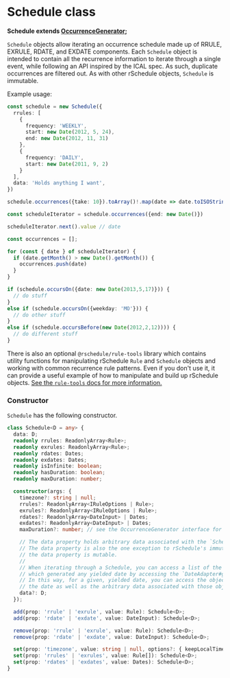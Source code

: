 # Schedule class

**Schedule extends [OccurrenceGenerator](../#occurrencegenerator-interface);**

`Schedule` objects allow iterating an occurrence schedule made up of RRULE, EXRULE, RDATE, and EXDATE components. Each `Schedule` object is intended to contain all the recurrence information to iterate through a single event, while following an API inspired by the ICAL spec. As such, duplicate occurrences are filtered out. As with other rSchedule objects, `Schedule` is immutable.

Example usage:

```typescript
const schedule = new Schedule({
  rrules: [
    {
      frequency: 'WEEKLY',
      start: new Date(2012, 5, 24),
      end: new Date(2012, 11, 31)
    },
    {
      frequency: 'DAILY',
      start: new Date(2011, 9, 2)
    }
  ],
  data: 'Holds anything I want',
})

schedule.occurrences({take: 10}).toArray()!.map(date => date.toISOString())

const scheduleIterator = schedule.occurrences({end: new Date()})

scheduleIterator.next().value // date

const occurrences = [];

for (const { date } of scheduleIterator) {
  if (date.getMonth() > new Date().getMonth()) {
    occurrences.push(date)
  }
}

if (schedule.occursOn({date: new Date(2013,5,17)})) {
  // do stuff
}
else if (schedule.occursOn({weekday: 'MO'})) {
  // do other stuff
}
else if (schedule.occursBefore(new Date(2012,2,12)))) {
  // do different stuff
}
```

There is also an optional `@rschedule/rule-tools` library which contains utility functions for manipulating rSchedule `Rule` and `Schedule` objects and working with common recurrence rule patterns. Even if you don't use it, it can provide a useful example of how to manipulate and build up rSchedule objects. [See the `rule-tools` docs for more information.](../rule-tools)

### Constructor

`Schedule` has the following constructor.

```typescript
class Schedule<D = any> {
  data: D;
  readonly rrules: ReadonlyArray<Rule>;
  readonly exrules: ReadonlyArray<Rule>;
  readonly rdates: Dates;
  readonly exdates: Dates;
  readonly isInfinite: boolean;
  readonly hasDuration: boolean;
  readonly maxDuration: number;

  constructor(args: {
    timezone?: string | null;
    rrules?: ReadonlyArray<IRuleOptions | Rule>;
    exrules?: ReadonlyArray<IRuleOptions | Rule>;
    rdates?: ReadonlyArray<DateInput> | Dates;
    exdates?: ReadonlyArray<DateInput> | Dates;
    maxDuration?: number; // see the OccurrenceGenerator interface for info

    // The data property holds arbitrary data associated with the `Schedule`.
    // The data property is also the one exception to rSchedule's immutability:
    // the data property is mutable.
    //
    // When iterating through a Schedule, you can access a list of the generator objects (i.e. Rules / Dates)
    // which generated any yielded date by accessing the `DateAdapter#generators` property.
    // In this way, for a given, yielded date, you can access the objects which generated
    // the date as well as the arbitrary data associated with those objects.
    data?: D;
  });

  add(prop: 'rrule' | 'exrule', value: Rule): Schedule<D>;
  add(prop: 'rdate' | 'exdate', value: DateInput): Schedule<D>;

  remove(prop: 'rrule' | 'exrule', value: Rule): Schedule<D>;
  remove(prop: 'rdate' | 'exdate', value: DateInput): Schedule<D>;

  set(prop: 'timezone', value: string | null, options?: { keepLocalTime?: boolean }): Schedule<D>;
  set(prop: 'rrules' | 'exrules', value: Rule[]): Schedule<D>;
  set(prop: 'rdates' | 'exdates', value: Dates): Schedule<D>;
}
```
